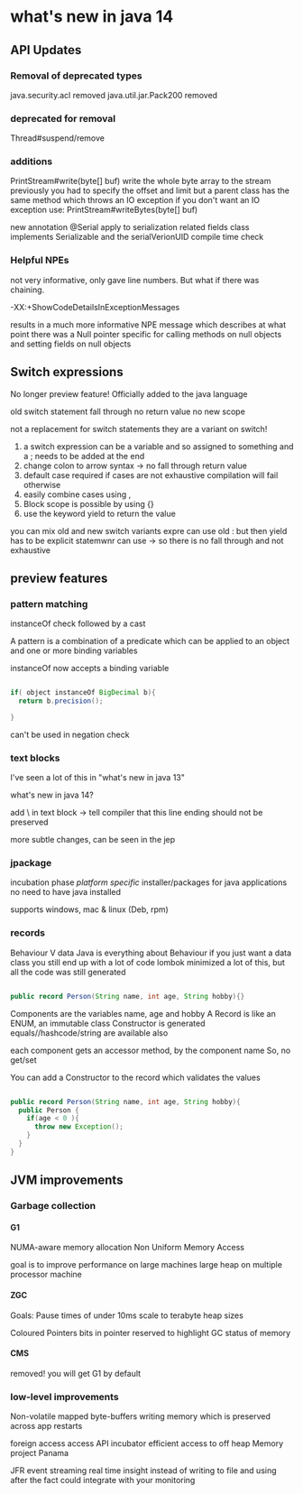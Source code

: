 # what's new in java 14

## API Updates

### Removal of deprecated types

java.security.acl removed
java.util.jar.Pack200 removed

### deprecated for removal

Thread#suspend/remove

### additions

PrintStream#write(byte[] buf)
  write the whole byte array to the stream
  previously you had to specify the offset and limit
  but a parent class has the same method which throws an IO exception
  if you don't want an IO exception use:
PrintStream#writeBytes(byte[] buf)

new annotation @Serial
  apply to serialization related fields
  class implements Serializable
  and the serialVerionUID
  compile time check

### Helpful NPEs

not very informative, only gave line numbers. But what if there was chaining.

-XX:+ShowCodeDetailsInExceptionMessages

results in a much more informative NPE message which describes at what point there was a Null pointer
specific for calling methods on null objects and setting fields on null objects

## Switch expressions

No longer preview feature! Officially added to the java language

old switch statement
  fall through
  no return value
  no new scope

not a replacement for switch statements
they are a variant on switch!

1. a switch expression can be a variable and so assigned to something
    and a ; needs to be added at the end
2. change colon to arrow syntax
    ->
    no fall through
    return value
3. default case required if cases are not exhaustive
    compilation will fail otherwise
4. easily combine cases using ,
5. Block scope is possible by using {}
6. use the keyword yield to return the value

you can mix old and new switch variants
  expre can use old : but then yield has to be explicit
  statemwnr can use -> so there is no fall through and not exhaustive


## preview features

### pattern matching

instanceOf check followed by a cast

A pattern is a combination of a predicate which can be applied to an object and one or more binding variables

instanceOf now accepts a binding variable

```java

if( object instanceOf BigDecimal b){
  return b.precision();

}

```

can't be used in negation check

### text blocks

I've seen a lot of this in "what's new in java 13"

what's new in java 14?

add \ in text block -> tell compiler that this line ending should not be preserved

more subtle changes, can be seen in the jep

### jpackage

incubation phase
*platform specific* installer/packages for java applications
  no need to have java installed

supports windows, mac & linux (Deb, rpm)

### records

Behaviour V data
Java is everything about Behaviour
if you just want a data class you still end up with a lot of code
lombok minimized a lot of this, but all the code was still generated

```java

public record Person(String name, int age, String hobby){}

````

Components are the variables name, age and hobby
A Record is like an ENUM, an immutable class
Constructor is generated
equals//hashcode/string are available also

each component gets an accessor method, by the component name
So, no get/set

You can add a Constructor to the record which validates the values

```java

public record Person(String name, int age, String hobby){
  public Person {
    if(age < 0 ){
      throw new Exception();
    }
  }
}


```

## JVM improvements

### Garbage collection

#### G1

NUMA-aware memory allocation
Non Uniform Memory Access

goal is to improve performance on large machines
large heap on multiple processor machine

#### ZGC

Goals:
Pause times of under 10ms
scale to terabyte heap sizes

Coloured Pointers
  bits in pointer reserved to highlight GC status of memory

#### CMS

removed!
you will get G1 by default

### low-level improvements

Non-volatile mapped byte-buffers
  writing memory which is preserved across app restarts

foreign access access API
  incubator
  efficient access to off heap Memory
  project Panama

JFR event streaming
  real time insight
  instead of writing to file and using after the fact
  could integrate with your monitoring
  
